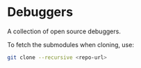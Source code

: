 # Debuggers

A collection of open source debuggers.

To fetch the submodules when cloning, use:

~~~ sh
git clone --recursive <repo-url>
~~~
